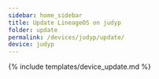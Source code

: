 ```yaml
---
sidebar: home_sidebar
title: Update LineageOS on judyp
folder: update
permalink: /devices/judyp/update/
device: judyp
---
```

{% include templates/device_update.md %}
